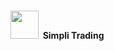 <h1>
  <img style="float: center;" src="https://github.com/user-attachments/assets/921db616-3696-4233-96bd-3f19dba4cc2b" width="45" height="45" />
  <strong style="font-size: 14px;">Simpli Trading</h1>
</h1>
